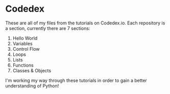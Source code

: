 # Codedex

These are all of my files from the tutorials on Codedex.io. 
Each repository is a section, currently there are 7 sections: 
1. Hello World
2. Variables
3. Control Flow
4. Loops
5. Lists
6. Functions
7. Classes & Objects

I'm working my way through these tutorials in order to gain a better understanding of Python!
